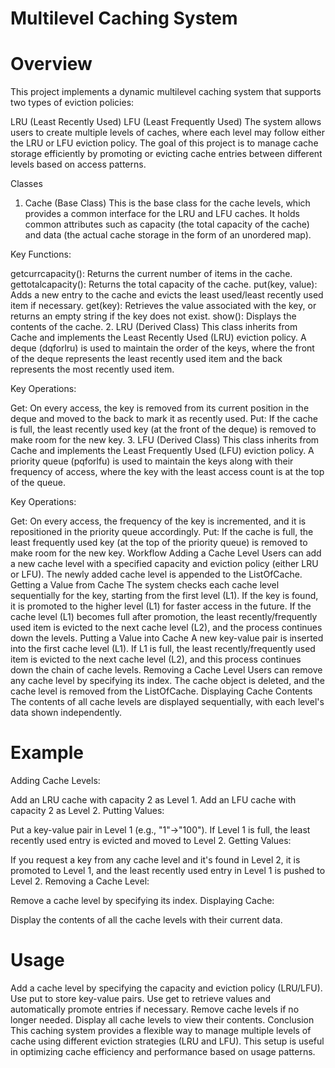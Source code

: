 # Multilevel Caching System
# Overview
This project implements a dynamic multilevel caching system that supports two types of eviction policies:

LRU (Least Recently Used)
LFU (Least Frequently Used)
The system allows users to create multiple levels of caches, where each level may follow either the LRU or LFU eviction policy. The goal of this project is to manage cache storage efficiently by promoting or evicting cache entries between different levels based on access patterns.

Classes
1. Cache (Base Class)
This is the base class for the cache levels, which provides a common interface for the LRU and LFU caches. It holds common attributes such as capacity (the total capacity of the cache) and data (the actual cache storage in the form of an unordered map).

Key Functions:

getcurrcapacity(): Returns the current number of items in the cache.
gettotalcapacity(): Returns the total capacity of the cache.
put(key, value): Adds a new entry to the cache and evicts the least used/least recently used item if necessary.
get(key): Retrieves the value associated with the key, or returns an empty string if the key does not exist.
show(): Displays the contents of the cache.
2. LRU (Derived Class)
This class inherits from Cache and implements the Least Recently Used (LRU) eviction policy. A deque (dqforlru) is used to maintain the order of the keys, where the front of the deque represents the least recently used item and the back represents the most recently used item.

Key Operations:

Get: On every access, the key is removed from its current position in the deque and moved to the back to mark it as recently used.
Put: If the cache is full, the least recently used key (at the front of the deque) is removed to make room for the new key.
3. LFU (Derived Class)
This class inherits from Cache and implements the Least Frequently Used (LFU) eviction policy. A priority queue (pqforlfu) is used to maintain the keys along with their frequency of access, where the key with the least access count is at the top of the queue.

Key Operations:

Get: On every access, the frequency of the key is incremented, and it is repositioned in the priority queue accordingly.
Put: If the cache is full, the least frequently used key (at the top of the priority queue) is removed to make room for the new key.
Workflow
Adding a Cache Level
Users can add a new cache level with a specified capacity and eviction policy (either LRU or LFU).
The newly added cache level is appended to the ListOfCache.
Getting a Value from Cache
The system checks each cache level sequentially for the key, starting from the first level (L1).
If the key is found, it is promoted to the higher level (L1) for faster access in the future.
If the cache level (L1) becomes full after promotion, the least recently/frequently used item is evicted to the next cache level (L2), and the process continues down the levels.
Putting a Value into Cache
A new key-value pair is inserted into the first cache level (L1). If L1 is full, the least recently/frequently used item is evicted to the next cache level (L2), and this process continues down the chain of cache levels.
Removing a Cache Level
Users can remove any cache level by specifying its index. The cache object is deleted, and the cache level is removed from the ListOfCache.
Displaying Cache Contents
The contents of all cache levels are displayed sequentially, with each level's data shown independently.

# Example
Adding Cache Levels:

Add an LRU cache with capacity 2 as Level 1.
Add an LFU cache with capacity 2 as Level 2.
Putting Values:

Put a key-value pair in Level 1 (e.g., "1"->"100").
If Level 1 is full, the least recently used entry is evicted and moved to Level 2.
Getting Values:

If you request a key from any cache level and it's found in Level 2, it is promoted to Level 1, and the least recently used entry in Level 1 is pushed to Level 2.
Removing a Cache Level:

Remove a cache level by specifying its index.
Displaying Cache:

Display the contents of all the cache levels with their current data.

# Usage
Add a cache level by specifying the capacity and eviction policy (LRU/LFU).
Use put to store key-value pairs.
Use get to retrieve values and automatically promote entries if necessary.
Remove cache levels if no longer needed.
Display all cache levels to view their contents.
Conclusion
This caching system provides a flexible way to manage multiple levels of cache using different eviction strategies (LRU and LFU). This setup is useful in optimizing cache efficiency and performance based on usage patterns.

